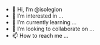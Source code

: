 - 👋 Hi, I’m @isolegion
- 👀 I’m interested in ...
- 🌱 I’m currently learning ...
- 💞️ I’m looking to collaborate on ...
- 📫 How to reach me ...

<!---
isolegion/isolegion is a ✨ special ✨ repository because its `README.md` (this file) appears on your GitHub profile.
You can click the Preview link to take a look at your changes.
--->
